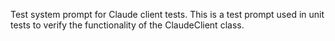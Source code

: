 Test system prompt for Claude client tests.
This is a test prompt used in unit tests to verify the functionality of the ClaudeClient class.
